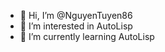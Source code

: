 - 👋 Hi, I’m @NguyenTuyen86
- 👀 I’m interested in AutoLisp
- 🌱 I’m currently learning AutoLisp


<!---
NguyenTuyen86/NguyenTuyen86 is a ✨ special ✨ repository because its `README.md` (this file) appears on your GitHub profile.
You can click the Preview link to take a look at your changes.
--->
